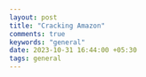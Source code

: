 ```yaml
---
layout: post
title: "Cracking Amazon"
comments: true
keywords: "general"
date: 2023-10-31 16:44:00 +05:30
tags: general 
---
```

